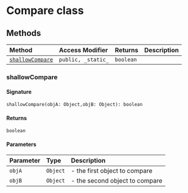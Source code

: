# Compare class










## Methods

| Method	   | Access Modifier | Returns	| Description|
|:-------------|:----|:-------|:-----------|
|[`shallowCompare`](#shallowcompare)     | `public, _static_` | `boolean` |  |





### shallowCompare



#### Signature
`shallowCompare(objA: Object,objB: Object): boolean`

#### Returns
`boolean`


#### Parameters


| Parameter	   | Type    | Description |
|:-------------|:---------------|:------------|
| `objA`    | `Object` | - the first object to compare |
| `objB`    | `Object` | - the second object to compare |


